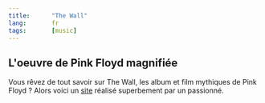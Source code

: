 ```yaml
---
title:      "The Wall"
lang:       fr
tags:       [music]
---
```



## L'oeuvre de Pink Floyd magnifiée

Vous rêvez de tout savoir sur The Wall, les album et film mythiques de Pink Floyd ? Alors voici un [site](http://www.pinkfloyd-thewall.com/) réalisé superbement par un passionné.
